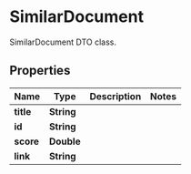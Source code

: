 

# SimilarDocument

SimilarDocument DTO class.

## Properties

| Name | Type | Description | Notes |
|------------ | ------------- | ------------- | -------------|
|**title** | **String** |  |  |
|**id** | **String** |  |  |
|**score** | **Double** |  |  |
|**link** | **String** |  |  |



